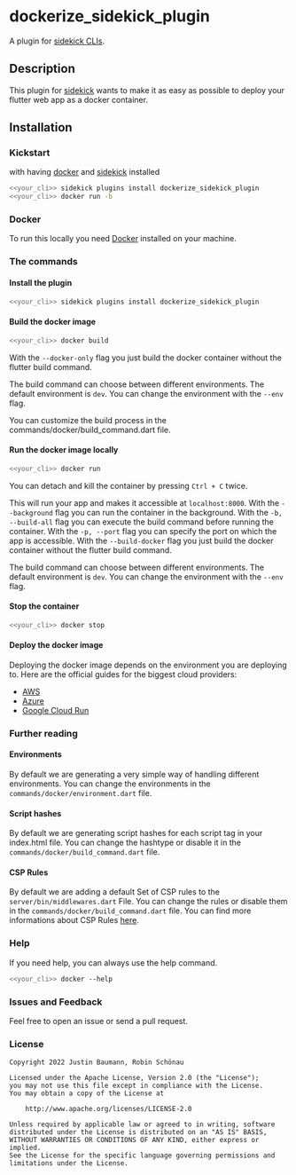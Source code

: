 # dockerize_sidekick_plugin

A plugin for [sidekick CLIs](https://pub.dev/packages/sidekick).  

## Description

This plugin for [sidekick](https://pub.dev/packages/sidekick) wants to make it as easy as possible to deploy your flutter web app as a docker container.

## Installation

### Kickstart

with having [docker](https://www.docker.com/) and [sidekick](https://pub.dev/packages/sidekick) installed

```bash
<<your_cli>> sidekick plugins install dockerize_sidekick_plugin
<<your_cli>> docker run -b
```

### Docker

To run this locally you need [Docker](https://docs.docker.com/get-docker/) installed on your machine.

### The commands

#### Install the plugin

```bash
<<your_cli>> sidekick plugins install dockerize_sidekick_plugin
```

#### Build the docker image

```bash
<<your_cli>> docker build
```

With the `--docker-only` flag you just build the docker container without the flutter build command.

The build command can choose between different environments.
The default environment is `dev`.
You can change the environment with the `--env` flag.

You can customize the build process in the commands/docker/build_command.dart file.

#### Run the docker image locally

```bash
<<your_cli>> docker run
```

You can detach and kill the container by pressing `Ctrl + C` twice.

This will run your app and makes it accessible at `localhost:8000`.
With the `--background` flag you can run the container in the background.
With the `-b, --build-all` flag you can execute the build command before running the container.
With the `-p, --port` flag you can specify the port on which the app is accessible.
With the `--build-docker` flag you just build the docker container without the flutter build command.

The build command can choose between different environments.
The default environment is `dev`.
You can change the environment with the `--env` flag.

#### Stop the container

```bash
<<your_cli>> docker stop
```

#### Deploy the docker image

Deploying the docker image depends on the environment you are deploying to.
Here are the official guides for the biggest cloud providers:

- [AWS](https://aws.amazon.com/getting-started/hands-on/deploy-docker-containers/)
- [Azure](https://docs.docker.com/cloud/aci-integration/)
- [Google Cloud Run](https://cloud.google.com/run/docs/quickstarts/deploy-container)

### Further reading

#### Environments

By default we are generating a very simple way of handling different environments.
You can change the environments in the `commands/docker/environment.dart` file.

#### Script hashes

By default we are generating script hashes for each script tag in your index.html file.
You can change the hashtype or disable it in the `commands/docker/build_command.dart` file.

#### CSP Rules

By default we are adding a default Set of CSP rules to the `server/bin/middlewares.dart` File.
You can change the rules or disable them in the `commands/docker/build_command.dart` file.
You can find more informations about CSP Rules [here](https://developer.mozilla.org/en-US/docs/Web/HTTP/CSP).

### Help

If you need help, you can always use the help command.

```bash
<<your_cli>> docker --help
```

### Issues and Feedback

Feel free to open an issue or send a pull request.

### License

   ```Text
   Copyright 2022 Justin Baumann, Robin Schönau

   Licensed under the Apache License, Version 2.0 (the "License");
   you may not use this file except in compliance with the License.
   You may obtain a copy of the License at

       http://www.apache.org/licenses/LICENSE-2.0

   Unless required by applicable law or agreed to in writing, software
   distributed under the License is distributed on an "AS IS" BASIS,
   WITHOUT WARRANTIES OR CONDITIONS OF ANY KIND, either express or implied.
   See the License for the specific language governing permissions and
   limitations under the License.
   ```
